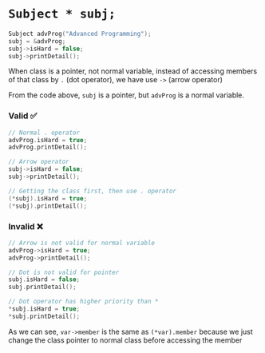 # `Subject * subj;`

```cpp
Subject advProg("Advanced Programming");
subj = &advProg;
subj->isHard = false;
subj->printDetail();
```

When class is a pointer, not normal variable, instead of accessing members of that class by `.` (dot operator), we have use `->` (arrow operator)

From the code above, `subj` is a pointer, but `advProg` is a normal variable.

### Valid ✅

```cpp
// Normal . operator
advProg.isHard = true;
advProg.printDetail();

// Arrow operator
subj->isHard = false;
subj->printDetail();

// Getting the class first, then use . operator
(*subj).isHard = true;
(*subj).printDetail();
```

### Invalid ❌

```cpp
// Arrow is not valid for normal variable
advProg->isHard = true;
advProg->printDetail();

// Dot is not valid for pointer
subj.isHard = false;
subj.printDetail();

// Dot operator has higher priority than *
*subj.isHard = true;
*subj.printDetail();
```

As we can see, `var->member` is the same as `(*var).member` because we just change the class pointer to normal class before accessing the member
